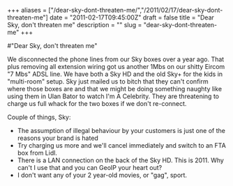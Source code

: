 +++
aliases = ["/dear-sky-dont-threaten-me/","/2011/02/17/dear-sky-dont-threaten-me"]
date = "2011-02-17T09:45:00Z"
draft = false
title = "Dear Sky, don't threaten me"
description = ""
slug = "dear-sky-dont-threaten-me"
+++

#"Dear Sky, don't threaten me"


 <p>We disconnected the phone lines from our Sky boxes over a year ago. That plus removing all extension wiring got us another 1Mbs on our shitty Eircom "7 Mbs" ADSL line. We have both a Sky HD and the old Sky+ for the kids in "multi-room" setup. Sky just mailed us to bitch that they can't confirm where those boxes are and that we might be doing something naughty like using them in Ulan Bator to watch I'm A Celebrity. They are threatening to charge us full whack for the two boxes if we don't re-connect.</p>
<p />
<div>Couple of things, Sky:</div>
<div>
<ul>
<li>The assumption of illegal behaviour by your customers is just one of the reasons your brand is hated</li>
<li>Try charging us more and we'll cancel immediately and switch to an FTA box from Lidl.&nbsp;</li>
<li>There is a LAN connection on the back of the Sky HD. This is 2011. Why can't I use that and you can GeoIP your heart out?</li>
<li>I don't want any of your 2 year-old movies, or "gag", sport.</li>
</ul>
<p />
</div>
 